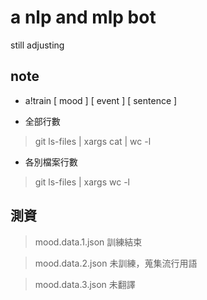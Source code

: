 # a nlp and mlp bot
still adjusting
## note
- a!train \[ mood ] \[ event ] \[ sentence ]

- 全部行數
> git ls-files | xargs cat | wc -l

- 各別檔案行數
> git ls-files | xargs wc -l

## 測資
> mood.data.1.json 訓練結束

> mood.data.2.json 未訓練，蒐集流行用語

> mood.data.3.json 未翻譯